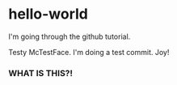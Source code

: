 # hello-world
I'm going through the github tutorial.

Testy McTestFace. I'm doing a test commit. Joy!


### WHAT IS THIS?! 
